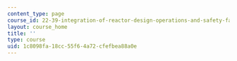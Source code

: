 ```yaml
---
content_type: page
course_id: 22-39-integration-of-reactor-design-operations-and-safety-fall-2006
layout: course_home
title: ''
type: course
uid: 1c8098fa-18cc-55f6-4a72-cfefbea88a0e
---
```

